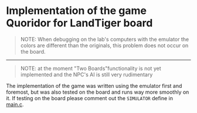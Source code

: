# Implementation of the game Quoridor for LandTiger board

> NOTE: When debugging on the lab's computers with the emulator the colors are different than the originals, this problem does not occur on the board.

---

> NOTE: at the moment "Two Boards"functionality is not yet implemented and the NPC's AI is still very rudimentary

The implementation of the game was written using the emulator first and foremost, but was also tested on the board and runs way more smoothly on it. If testing on the board please comment out the `SIMULATOR` define in [main.c](Quoridor/main.c).
